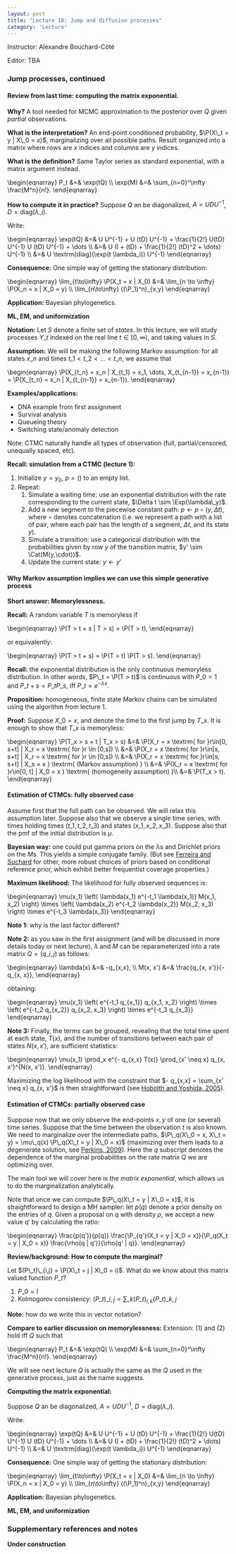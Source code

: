 ```yaml
---
layout: post
title: "Lecture 10: Jump and diffusion processes"
category: 'Lecture'
---
```


Instructor: Alexandre Bouchard-C&ocirc;t&eacute;

Editor: TBA


### Jump processes, continued

#### Review from last time: computing the matrix exponential.

**Why?** A tool needed for MCMC approximation to the posterior over $Q$ given *partial* observations.

**What is the interpretation?** An end-point conditioned probability, $\P(X\_t = y | X\_0 = x)$, marginalizing over all possible paths. Result organized into a matrix where rows are $x$ indices and columns are $y$ indices.

**What is the definition?** Same Taylor series as standard exponential, with a matrix argument instead.

\begin{eqnarray}
P\_t &=& \exp(tQ) \\\\
\exp(M) &=& \sum\_{n=0}^\infty \frac{M^n}{n!}.
\end{eqnarray}

**How to compute it in practice?** Suppose $Q$ an be diagonalized, $A = U D U^{-1}$, $D = \textrm{diag}(\lambda\_i)$.

Write:

\begin{eqnarray}
\exp(tQ) &=& U U^{-1} + U (tD) U^{-1} + \frac{1}{2!} U(tD) U^{-1} U (tD) U^{-1} + \dots \\\\
&=& U (I + (tD) + \frac{1}{2!} (tD)^2 + \dots) U^{-1} \\\\
&=& U \textrm{diag}(\exp(t \lambda\_i)) U^{-1}
\end{eqnarray}

**Consequence:** One simple way of getting the stationary distribution:

\begin{eqnarray}
\lim\_{t\to\infty} \P(X\_t = x | X\_0) &=& \lim\_{n \to \infty} \P(X\_n = x | X\_0 = y) \\\\
\lim\_{n\to\infty} ((\P\_1)^n)\_{x,y}
\end{eqnarray}



**Application:** Bayesian phylogenetics.

**ML, EM, and uniformization**



<!-- - matrix exponential

- MH case

- uniformization

- method of Teh

- ML


- reversibility Often it is convenient to assume that the $\mu = \pi$, the stationary distribution (to be 


- matrix exponentiation

- likelihood

- paper of Teh

-->

**Notation:** Let $S$ denote a finite set of *states*. In this lecture, we will study processes $Y\_t$ indexed on the real line $t \in [0, \infty)$, and taking values in $S$.

**Assumption:** We will be making the following Markov assumption: for all states $x\_n$ and times $t\_1 < t\_2 < \dots < t\_n$, we assume that

\begin{eqnarray}
\P(X\_{t\_n} = x\_n | X\_{t\_1} = x\_1, \dots, X\_{t\_{n-1}} = x\_{n-1}) = \P(X\_{t\_n} = x\_n | X\_{t\_{n-1}} = x\_{n-1}).
\end{eqnarray}

**Examples/applications:**

- DNA example from first assignment
- Survival analysis
- Queueing theory
- Switching state/anomaly detection

Note: CTMC naturally handle all types of observation (full, partial/censored, unequally spaced, etc).

**Recall: simulation from a CTMC (lecture 1):**

1. Initialize $y = y_0$, $p = ()$ to an empty list.
2. Repeat:
   1. Simulate a waiting time: use an exponential distribution with the rate corresponding to the current state, $\Delta t \sim \Exp(\lambda\_y)$.
   2. Add a new segment to the piecewise constant path: $p \gets p \circ (y, \Delta t)$, where $\circ$ denotes concatenation (i.e. we represent a path with a list of pair, where each pair has the length of a segment, $\Delta t$, and its state $y$).
   3. Simulate a transition: use a categorical distribution with the probabilities given by row $y$ of the transition matrix, $y' \sim \Cat(M(y,\cdot))$.
   4. Update the current state: $y \gets y'$
   
#### Why Markov assumption implies we can use this simple generative process

**Short answer: Memorylessness.** 

**Recall:** A random variable $T$ is memoryless if

\begin{eqnarray}
\P(T > t + s | T > s) = \P(T > t),
\end{eqnarray}

or equivalently:

\begin{eqnarray}
\P(T > t + s) = \P(T > t) \P(T > s).
\end{eqnarray}

**Recall:** the exponential distribution is the only continuous memoryless distribution. In other words, $P\_t = \P(T > t)$ is continuous with $P\_0 = 1$ and $P\_{t+s} = P\_t P\_s$, iff $P\_t = e^{-\lambda x}.$

**Proposition:** homogeneous, finite state Markov chains can be simulated using the algorithm from lecture 1.

**Proof:** Suppose $X\_0 = x$, and denote the time to the first jump by $T\_x$. It is enough to show that $T\_x$ is memoryless:

\begin{eqnarray}
\P(T\_x > s + t | T\_x > s) &=& \P(X\_r = x \textrm{ for }r\in[0, s+t] | X\_r = x \textrm{ for }r \in [0,s]) \\\\
&=& \P(X\_r = x \textrm{ for }r\in[s, s+t] | X\_r = x \textrm{ for }r \in [0,s]) \\\\
&=& \P(X\_r = x \textrm{ for }r\in[s, s+t] | X\_s = x ) \textrm{ (Markov assumption) } \\\\
&=& \P(X\_r = x \textrm{ for }r\in[0, t] | X\_0 = x ) \textrm{ (homogeneity assumption) }\\\\
&=& \P(T\_x > t).
\end{eqnarray}
   
#### Estimation of CTMCs: fully observed case

Assume first that the full path can be observed. We will relax this assumption later. Suppose also that we observe a single time series, with times holding times $(t\_1, t\_2, t\_3)$ and states  $(x\_1, x\_2, x\_3)$. Suppose also that the pmf of the initial distribution is $\mu$. 

**Bayesian way:** one could put gamma priors on the $\lambda$s and Dirichlet priors on the $M$s. This yields a simple conjugate family. (But see [Ferreira and Suchard](http://faculty.biomath.ucla.edu/msuchard/publications/papers/Ferreira-inpress-CJS.pdf) for other, more robust choices of priors based on conditional reference prior, which exhibit better frequentist coverage properties.)

**Maximum likelihood:** The likelihood for fully observed sequences is:

\begin{eqnarray}
\mu(x\_1) \left( \lambda(x\_1) e^{-t\_1 \lambda(x\_1)} M(x\_1, x\_2) \right) \times \left( \lambda(x\_2) e^{-t\_2 \lambda(x\_2)} M(x\_2, x\_3) \right) \times e^{-t\_3 \lambda(x\_3)}
\end{eqnarray}

**Note 1:** why is the last factor different?

**Note 2:** as you saw in the first assignment (and will be discussed in more details today or next lecture), $\lambda$ and $M$ can be reparameterized into a rate matrix $Q = (q\_{i,j})$ as follows:

\begin{eqnarray}
\lambda(x) &=& -q\_{x,x}, \\\\
M(x, x') &=& \frac{q\_{x, x'}}{-q\_{x, x}},
\end{eqnarray}

obtaining:

\begin{eqnarray}
\mu(x\_1)  \left( e^{-t\_1 q\_{x\_1}} q\_{x\_1, x\_2} \right) \times \left(  e^{-t\_2 q\_{x\_2}} q\_{x\_2, x\_3} \right) \times e^{-t\_3 q\_{x\_3}}
\end{eqnarray}

**Note 3:** Finally, the terms can be grouped, revealing that the total time spent at each state, $T(x)$, and the number of transitions between each pair of states $N(x, x')$, are sufficient statistics:

\begin{eqnarray}
\mu(x\_1)  \prod\_x e^{- q\_{x,x\} T(x)} \prod\_{x' \neq x} q\_{x, x'}^{N(x, x')}.
\end{eqnarray}

Maximizing the log likelihood with the constraint that $- q\_{x,x\} = \sum\_{x' \neq x} q\_{x, x'}$ is then straightforward (see [Hobolth and Yoshida, 2005](http://arxiv.org/abs/q-bio/0511034)). 

#### Estimation of CTMCs: partially observed case

Suppose now that we only observe the end-points $x,y$ of one (or several) time series. Suppose that the time between the observation $t$ is also known. We need to marginalize over the intermediate paths, $\P\_q(X\_0 = x, X\_t = y) = \mu\_q(x) \P\_q(X\_t = y | X\_0 = x)$ (maximizing over them leads to a degenerate solution, see [Perkins, 2009](http://books.nips.cc/papers/files/nips22/NIPS2009_0822.pdf)). Here the $q$ subscript denotes the dependence of the marginal probabilities on the rate matrix $Q$ we are optimizing over.

The main tool we will cover here is the *matrix exponential*, which allows us to do the marginalization analytically. 

Note that once we can compute $\P\_q(X\_t = y | X\_0 = x)$, it is straightforward to design a MH sampler: let $p(q)$ denote a prior density on the entries of $q$. Given a proposal on $q$ with density $\rho$, we accept a new value $q'$ by calculating the ratio:

\begin{eqnarray}
\frac{p(q')}{p(q)} \frac{\P\_{q'}(X\_t = y | X\_0 = x)}{\P\_q(X\_t = y | X\_0 = x)} \frac{\rho(q | q')}{\rho(q' | q)}.
\end{eqnarray}

**Review/background: How to compute the marginal?**

Let $(P\_t)\_{i,j} = \P(X\_t = j | X\_0 = i)$. What do we know about this matrix valued function $P\_t$?

1. $P\_0 = I$
2. Kolmogorov consistency: $(P\_t)\_{i,j} = \sum\_k (P\_t)_{i,k} (P\_t)\_{k,j}$

**Note:** how do we write this in vector notation?

**Compare to earlier discussion on memorylessness:** Extension: (1) and (2) hold iff $Q$ such that 

\begin{eqnarray}
P\_t &=& \exp(tQ) \\\\
\exp(M) &=& \sum\_{n=0}^\infty \frac{M^n}{n!}.
\end{eqnarray}

We will see next lecture $Q$ is actually the same as the $Q$ used in the generative process, just as the name suggests.

**Computing the matrix exponential:**

Suppose $Q$ an be diagonalized, $A = U D U^{-1}$, $D = \textrm{diag}(\lambda\_i)$.

Write:

\begin{eqnarray}
\exp(tQ) &=& U U^{-1} + U (tD) U^{-1} + \frac{1}{2!} U(tD) U^{-1} U (tD) U^{-1} + \dots \\\\
&=& U (I + (tD) + \frac{1}{2!} (tD)^2 + \dots) U^{-1} \\\\
&=& U \textrm{diag}(\exp(t \lambda\_i)) U^{-1}
\end{eqnarray}

**Consequence:** One simple way of getting the stationary distribution:

\begin{eqnarray}
\lim\_{t\to\infty} \P(X\_t = x | X\_0) &=& \lim\_{n \to \infty} \P(X\_n = x | X\_0 = y) \\\\
\lim\_{n\to\infty} ((\P\_1)^n)\_{x,y}
\end{eqnarray}

**Application:** Bayesian phylogenetics.

**ML, EM, and uniformization**



<!-- - matrix exponential

- MH case

- uniformization

- method of Teh

- ML


- reversibility Often it is convenient to assume that the $\mu = \pi$, the stationary distribution (to be 


- matrix exponentiation

- likelihood

- paper of Teh

-->

### Supplementary references and notes

**Under construction**
